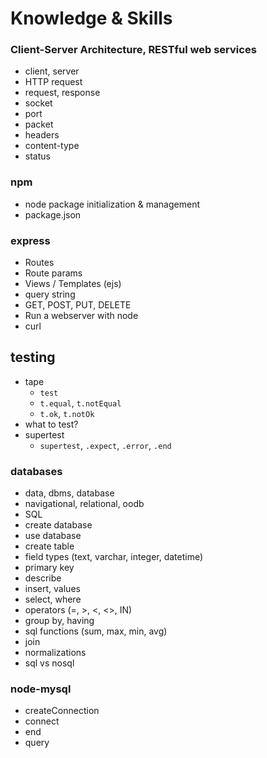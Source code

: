 # Knowledge & Skills

### Client-Server Architecture, RESTful web services
  - client, server
  - HTTP request
  - request, response
  - socket
  - port
  - packet
  - headers
  - content-type
  - status

### npm
  - node package initialization & management
  - package.json

### express
  - Routes
  - Route params
  - Views / Templates (ejs)
  - query string
  - GET, POST, PUT, DELETE
  - Run a webserver with node
  - curl

## testing
  - tape
    - `test`
    - `t.equal`, `t.notEqual`
    - `t.ok`, `t.notOk`
  - what to test?
  - supertest
    - `supertest`, `.expect`, `.error`, `.end`

### databases
  - data, dbms, database
  - navigational, relational, oodb
  - SQL
  - create database
  - use database
  - create table
  - field types (text, varchar, integer, datetime)
  - primary key
  - describe
  - insert, values
  - select, where
  - operators (=, >, <, <>, IN)
  - group by, having
  - sql functions (sum, max, min, avg)
  - join
  - normalizations
  - sql vs nosql

### node-mysql
  - createConnection
  - connect
  - end
  - query
